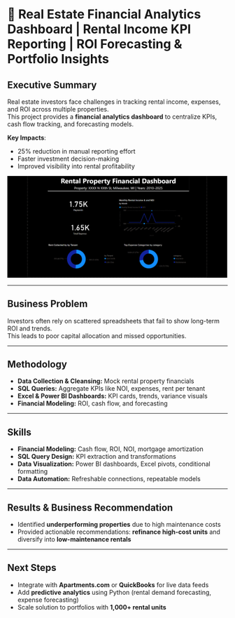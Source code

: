# 🏡 Real Estate Financial Analytics Dashboard | Rental Income KPI Reporting | ROI Forecasting & Portfolio Insights  

## Executive Summary
Real estate investors face challenges in tracking rental income, expenses, and ROI across multiple properties.  
This project provides a **financial analytics dashboard** to centralize KPIs, cash flow tracking, and forecasting models.  

**Key Impacts**:  
- 25% reduction in manual reporting effort  
- Faster investment decision-making  
- Improved visibility into rental profitability  

<p align="center">
  <img src="https://github.com/YSayaovong/Real-Estate-Financial-Analytics-Tool/blob/main/Screenshots/Rental_Property_Financial_Dashboard.PNG" alt="Financial Dashboard Summary" width="900"/>
</p>

---

## Business Problem
Investors often rely on scattered spreadsheets that fail to show long-term ROI and trends.  
This leads to poor capital allocation and missed opportunities.  

---

## Methodology
- **Data Collection & Cleansing:** Mock rental property financials  
- **SQL Queries:** Aggregate KPIs like NOI, expenses, rent per tenant  
- **Excel & Power BI Dashboards:** KPI cards, trends, variance visuals  
- **Financial Modeling:** ROI, cash flow, and forecasting  

---

## Skills
- **Financial Modeling:** Cash flow, ROI, NOI, mortgage amortization  
- **SQL Query Design:** KPI extraction and transformations  
- **Data Visualization:** Power BI dashboards, Excel pivots, conditional formatting  
- **Data Automation:** Refreshable connections, repeatable models  

---

## Results & Business Recommendation
- Identified **underperforming properties** due to high maintenance costs  
- Provided actionable recommendations: **refinance high-cost units** and diversify into **low-maintenance rentals**  

---

## Next Steps
- Integrate with **Apartments.com** or **QuickBooks** for live data feeds  
- Add **predictive analytics** using Python (rental demand forecasting, expense forecasting)  
- Scale solution to portfolios with **1,000+ rental units**  
